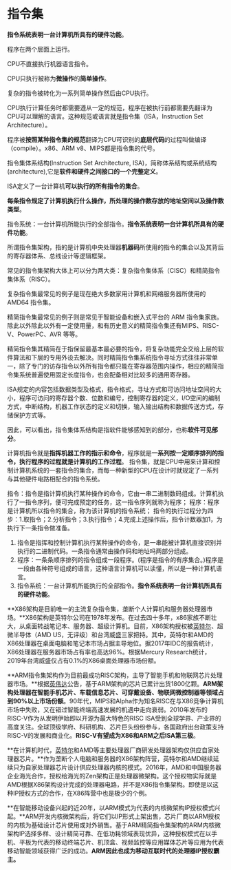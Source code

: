 # 指令集

**指令系统表明一台计算机所具有的硬件功能**。



程序在两个层面上运行。

CPU不直接执行机器语言指令。

CPU只执行被称为**微操作**的**简单操作**。

复杂的指令被转化为一系列简单操作然后由CPU执行。







CPU执行计算任务时都需要遵从一定的规范，程序在被执行前都需要先翻译为CPU可以理解的语言。这种规范或语言就是指令集（ISA，Instruction Set Architecture）。

程序被**按照某种指令集的规范**翻译为CPU可识别的**底层代码**的过程叫做编译（compile）。x86、ARM v8、MIPS都是指令集的代号。



指令集体系结构(Instruction Set Architecture, ISA)，简称体系结构或系统结构(architecture),它是**软件和硬件之间接口的一个完整定义**。

ISA定义了一台计算机**可以执行的所有指令的集合**。

**每条指令规定了计算机执行什么操作，所处理的操作数存放的地址空间以及操作数类型**。

指令系统：一台计算机所能执行的全部指令。**指令系统表明一台计算机所具有的硬件功能**。



所谓指令集架构，指的是计算机中央处理器**机器码**所使用的指令的集合以及其背后的寄存器体系、总线设计等逻辑框架。

常见的指令集架构大体上可以分为两大类：复杂指令集体系（CISC）和精简指令集体系（RISC）。

复杂指令集最常见的例子是现在绝大多数家用计算机和网络服务器所使用的 AMD64 指令集。

精简指令集最常见的例子则是常见于智能设备和嵌入式平台的 ARM 指令集家族。除此以外除此以外有一定使用量，和有历史意义的精简指令集还有MIPS、RISC-V、PowerPC、AVR 等等。

精简指令集其精简在于指保留最基本最必要的指令，将复杂功能完全交给上层的软件算法和下层的专用外设去解决。同时精简指令集系统指令寻址方式往往非常单一，除了专门的访存指令以外所有指令都只能在寄存器范围内操作，相应的精简指令集系统普遍使用固定长度指令，也会配备相对比较多的通用寄存器。



ISA规定的内容包括数据类型及格式，指令格式，寻址方式和可访问地址空间的大小，程序可访问的寄存器个数、位数和编号，控制寄存器的定义，I/O空间的编制方式，中断结构，机器工作状态的定义和切换，输入输出结构和数据传送方式，存储保护方式等。

因此，可以看出，指令集体系结构是指软件能够感知到的部分，也称**软件可见部分**。



计算机指令就是**指挥机器工作的指示和命令**，程序就是**一系列按一定顺序排列的指令，执行程序的过程就是计算机的工作过程**。 指令集，就是CPU中用来计算和控制计算机系统的一套指令的集合，而每一种新型的CPU在设计时就规定了一系列与其他硬件电路相配合的指令系统。



指令：指令是指计算机执行某种操作的命令，它由一串二进制数码组成。计算机执行了一指令序列，便可完成预定的任务，这一指令序列就称为程序；
程序：程序是计算机所以指令的集合，称为该计算机的指令系统；
指令的执行过程分为四步：1.取指令；2.分析指令；3.执行指令；4.完成上述操作后，指令计数器加1，为执行下一条指令做准备。



1. 指令是指挥和控制计算机执行某种操作的命令，是一串能被计算机直接识别并执行的二进制代码。一条指令通常由操作码和地址吗两部分组成。
2. 程序：一条条顺序排列的指令组成一段程序。(程序是指令的有序集合。)程序是一段由各种符号组成的语言，这种语言计算机可以读懂，所以是一种计算机语言。
3. 指令系统：一台计算机所能执行的全部指令。**指令系统表明一台计算机所具有的硬件功能**。



**X86架构是目前唯一的主流复杂指令集，垄断个人计算机和服务器处理器市场。**X86架构是英特尔公司在1978年发布。在过去四十多年，x86家族不断壮大，从桌面转战笔记本、服务器、超级计算机。目前，X86架构授权被[英特尔](https://xueqiu.com/S/INTC?from=status_stock_match)、超微半导体（AMD US，无评级）和台湾威盛三家把持。其中，英特尔和AMD的X86处理器在桌面电脑和笔记本市场占据主导地位。据2017年IDC的报告统计，X86处理器在服务器市场占有率也高达96%。根据Mercury Research统计，2019年台湾威盛仅占有0.1%的X86桌面处理器市场份额。



**ARM指令集架构作为目前最成功RISC架构，主导了智能手机和物联网芯片处理器市场。**根据[英伟达](https://xueqiu.com/S/NVDA?from=status_stock_match)公告，基于ARM架构的芯片已累计出货1800亿颗。**ARM架构处理器在智能手机芯片、车载信息芯片、可穿戴设备、物联网微控制器等领域占到90%以上市场份额**。90年代，MIPS和Alpha作为知名RISC在与X86竞争计算机市场中失败，又在错过智能终端高速发展的机遇中走向衰弱。2010年发布的RISC-V作为从发明伊始即以开源为最大特色的RISC ISA受到全球学界、产业界的高度关注。全球顶级学府、科研机构、芯片巨头纷纷参与，各国政府出台政策支持RISC-V的发展和商业化。**RISC-V有望成为X86和ARM之后ISA第三极**。



**在计算机时代，[英特尔](https://xueqiu.com/S/INTC?from=status_stock_match)和AMD等主要处理器厂商研发处理器架构仅供应自家处理器芯片。**作为垄断个人电脑和服务器的X86架构阵营，英特尔和AMD继续延续只为自家处理器芯片设计供应处理器内核的模式。2016年，AMD和中国服务器企业海光合作，授权给海光的Zen架构正是处理器微架构。这个授权物实际就是AMD根据X86架构设计完成的处理器电路，并不是X86指令集架构。即使是以这种IP授权方式的合作，在X86阵营中也是极少的个例。

**在智能移动设备兴起的近20年，以ARM模式为代表的内核微架构IP授权模式兴起。**ARM开发内核微架构后，将它们以IP形式上架出售，芯片厂商以ARM授权的内核为基础设计芯片使用或对外销售。基于ARM精简指令集架构的ARM内核微架构IP选择多样、设计精简可靠、在低功耗领域表现优异，这种授权模式在以手机、平板为代表的移动终端芯片、机顶盒、视频监控等应用媒体芯片等应用为代表移动智能领域获得广泛的成功。**ARM因此也成为移动互联时代的处理器IP授权霸主。**





